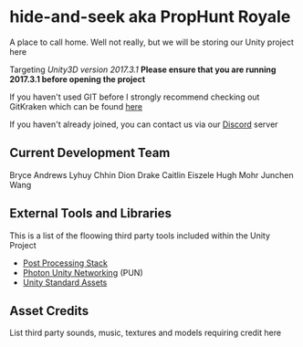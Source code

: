 # hide-and-seek aka PropHunt Royale
A place to call home. Well not really, but we will be storing our Unity project here

Targeting *Unity3D version 2017.3.1*
**Please ensure that you are running 2017.3.1 before opening the project**

If you haven't used GIT before I strongly recommend checking out GitKraken which can be found [here](https://www.gitkraken.com/download "GitKraken's Download Page")

If you haven't already joined, you can contact us via our [Discord](https://discord.gg/dAe7pqE "But seriously, why haven't you joined yet?") server

## Current Development Team
Bryce Andrews
Lyhuy Chhin
Dion Drake
Caitlin Eiszele
Hugh Mohr
Junchen Wang

## External Tools and Libraries
This is a list of the floowing third party tools included within the Unity Project
- [Post Processing Stack](https://assetstore.unity.com/packages/essentials/post-processing-stack-83912 "Mmm pretty...")
- [Photon Unity Networking](https://assetstore.unity.com/packages/tools/network/photon-unity-networking-free-1786 "Free version with 20 concurrent users") (PUN)
- [Unity Standard Assets](https://assetstore.unity.com/packages/essentials/asset-packs/standard-assets-32351)

## Asset Credits
List third party sounds, music, textures and models requiring credit here